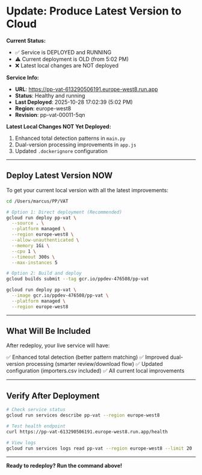 # Update: Produce Latest Version to Cloud

**Current Status:**
- ✅ Service is DEPLOYED and RUNNING
- ⚠️ Current deployment is OLD (from 5:02 PM)
- ❌ Latest local changes are NOT deployed

**Service Info:**
- **URL**: https://pp-vat-613290506191.europe-west8.run.app
- **Status**: Healthy and running
- **Last Deployed**: 2025-10-28 17:02:39 (5:02 PM)
- **Region**: europe-west8
- **Revision**: pp-vat-00011-5qn

**Latest Local Changes NOT Yet Deployed:**
1. Enhanced total detection patterns in `main.py`
2. Dual-version processing improvements in `app.js`
3. Updated `.dockerignore` configuration

---

## Deploy Latest Version NOW

To get your current local version with all the latest improvements:

```bash
cd /Users/marcus/PP/VAT

# Option 1: Direct deployment (Recommended)
gcloud run deploy pp-vat \
  --source . \
  --platform managed \
  --region europe-west8 \
  --allow-unauthenticated \
  --memory 1Gi \
  --cpu 1 \
  --timeout 300s \
  --max-instances 5

# Option 2: Build and deploy
gcloud builds submit --tag gcr.io/ppdev-476508/pp-vat

gcloud run deploy pp-vat \
  --image gcr.io/ppdev-476508/pp-vat \
  --platform managed \
  --region europe-west8
```

---

## What Will Be Included

After redeploy, your live service will have:

✅ Enhanced total detection (better pattern matching)
✅ Improved dual-version processing (smarter review/download flow)
✅ Updated configuration (importers.csv included)
✅ All current local improvements

---

## Verify After Deployment

```bash
# Check service status
gcloud run services describe pp-vat --region europe-west8

# Test health endpoint
curl https://pp-vat-613290506191.europe-west8.run.app/health

# View logs
gcloud run services logs read pp-vat --region europe-west8 --limit 20
```

---

**Ready to redeploy? Run the command above!**

